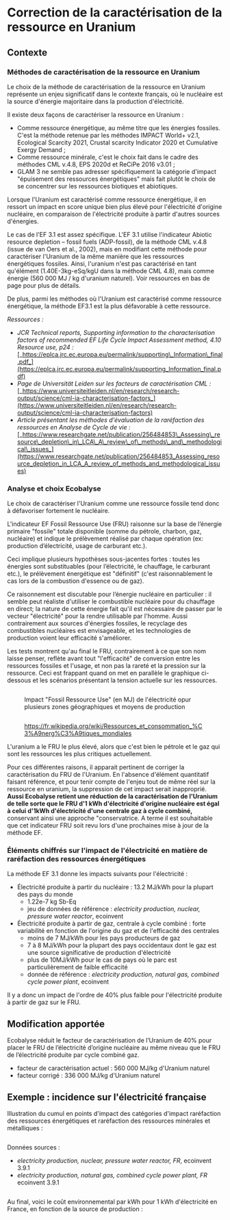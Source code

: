 # Correction de la caractérisation de la ressource en Uranium

## Contexte

### Méthodes de caractérisation de la ressource en Uranium

Le choix de la méthode de caractérisation de la ressource en Uranium représente un enjeu significatif dans le contexte français, où le nucléaire est la source d'énergie majoritaire dans la production d'électricité.

Il existe deux façons de caractériser la ressource en Uranium :

* Comme ressource énergétique, au même titre que les énergies fossiles. C'est la méthode retenue par les méthodes IMPACT World+ v2.1, Ecological Scarcity 2021, Crustal scarcity Indicator 2020 et Cumulative Exergy Demand ;
* Comme ressource minérale, c'est le choix fait dans le cadre des méthodes CML v.4.8, EPS 2020d et ReCiPe 2016 v3.01 ;
* GLAM 3 ne semble pas adresser spécifiquement la catégorie d'impact "épuisement des ressources énergétiques" mais fait plutôt le choix de se concentrer sur les ressources biotiques et abiotiques.&#x20;

Lorsque l'Uranium est caractérisé comme ressource énergétique, il en ressort un impact en score unique bien plus élevé pour l'électricité d'origine nucléaire, en comparaison de l'électricité produite à partir d'autres sources d'énergies.

Le cas de l'EF 3.1 est assez spécifique. L'EF 3.1 utilise l'indicateur Abiotic resource depletion – fossil fuels (ADP-fossil), de la méthode CML v.4.8 (issue de van Oers et al., 2002), mais en modifiant cette méthode pour caractériser l'Uranium de la même manière que les ressources énergétiques fossiles. Ainsi, l'uranium n'est pas caractérisé en tant qu'élément (1.40E-3kg-eSq/kgU dans la méthode CML 4.8), mais comme énergie (560 000 MJ / kg d'uranium naturel). Voir ressources en bas de page pour plus de détails.

De plus, parmi les méthodes où l'Uranium est caractérisé comme ressource énergétique, la méthode EF3.1 est la plus défavorable à cette ressource.

_Ressources :_&#x20;

* _JCR Technical reports, Supporting information to the characterisation factors of recommended EF Life Cycle Impact Assessment method, 4.10 Resource use, p24 :_ [_https://eplca.jrc.ec.europa.eu/permalink/supporting\_Information\_final.pdf_](https://eplca.jrc.ec.europa.eu/permalink/supporting_Information_final.pdf)
* _Page de Universität Leiden sur les facteurs de caractérisation CML :_ [_https://www.universiteitleiden.nl/en/research/research-output/science/cml-ia-characterisation-factors_](https://www.universiteitleiden.nl/en/research/research-output/science/cml-ia-characterisation-factors)
* _Article présentant les méthodes d'évaluation de la raréfaction des ressources en Analyse de Cycle de vie :_ [_https://www.researchgate.net/publication/256484853\_Assessing\_resource\_depletion\_in\_LCA\_A\_review\_of\_methods\_and\_methodological\_issues_](https://www.researchgate.net/publication/256484853_Assessing_resource_depletion_in_LCA_A_review_of_methods_and_methodological_issues)

### Analyse et choix Ecobalyse

Le choix de caractériser l'Uranium comme une ressource fossile tend donc à défavoriser fortement le nucléaire.&#x20;

L'indicateur EF Fossil Ressource Use (FRU) raisonne sur la base de l’énergie primaire "fossile" totale disponible (somme du pétrole, charbon, gaz, nucléaire) et indique le prélèvement réalisé par chaque opération (ex: production d’électricité, usage de carburant etc.).&#x20;

Ceci implique plusieurs hypothèses sous-jacentes fortes : toutes les énergies sont substituables (pour l’électricité, le chauffage, le carburant etc.), le prélèvement énergétique est "définitif" (c'est raisonnablement le cas lors de la combustion d'essence ou de gaz).

Ce raisonnement est discutable pour l’énergie nucléaire en particulier :  il semble peut réaliste d'utiliser le combustible nucléaire pour du chauffage en direct; la nature de cette énergie fait qu'il est nécessaire de passer par le vecteur "électricité" pour la rendre utilisable par l'homme. Aussi contrairement aux sources d'énergies fossiles, le recyclage des combustibles nucléaires est envisageable, et les technologies de production voient leur efficacité s'améliorer.&#x20;

Les tests montrent qu'au final le FRU, contrairement à ce que son nom laisse penser,  reflète avant tout "l'efficacité" de conversion entre les ressources fossiles et l'usage, et non pas la rareté et la pression sur la ressource.  Ceci est frappant quand on met en parallèle le graphique ci-dessous et les scénarios présentant la tension actuelle sur les ressources.

<figure><img src="../../.gitbook/assets/image (346).png" alt=""><figcaption><p>Impact "Fossil Ressource Use" (en MJ) de l'électricité opur plusieurs zones géographiques et moyens de production</p></figcaption></figure>

<figure><img src="../../.gitbook/assets/image (345).png" alt=""><figcaption><p><a href="https://fr.wikipedia.org/wiki/Ressources_et_consommation_%C3%A9nerg%C3%A9tiques_mondiales">https://fr.wikipedia.org/wiki/Ressources_et_consommation_%C3%A9nerg%C3%A9tiques_mondiales</a></p></figcaption></figure>

L'uranium a le FRU le plus élevé, alors que c'est bien le pétrole et le gaz qui sont les ressources les plus critiques actuellement.&#x20;

Pour ces différentes raisons, il apparait pertinent de corriger la caractérisation du FRU de l'Uranium. En l'absence d'élément quantitatif faisant référence, et pour tenir compte de l'enjeu tout de même réel sur la ressource en uranium,  la suppression de cet impact serait inapproprié. **Aussi Ecobalyse retient une réduction de la caractérisation de l'Uranium de telle sorte que le FRU d'1 kWh d'électricité d'origine nucléaire est égal à celui d'1kWh d'électricité d'une centrale gaz à cycle combiné,** conservant ainsi une approche "conservatrice. A terme il est souhaitable que cet indicateur FRU soit revu lors d'une prochaines mise à jour de la méthode EF.&#x20;

### Éléments chiffrés sur l'impact de l'électricité en matière de raréfaction des ressources énergétiques

La méthode EF 3.1 donne les impacts suivants pour l'électricité :&#x20;

* Électricité produite à partir du nucléaire : 13.2 MJ/kWh pour la plupart des pays du monde
  * 1.22e-7 kg Sb-Eq
  * jeu de données de référence : _electricity production, nuclear, pressure water reactor_, ecoinvent
* Électricité produite à partir de gaz, centrale à cycle combiné : forte variabilité en fonction de l'origine du gaz et de l'efficacité des centrales
  * moins de 7 MJ/kWh pour les pays producteurs de gaz
  * 7 à 8 MJ/kWh pour la plupart des pays occidentaux dont le gaz est une source significative de production d'électricité
  * plus de 10MJ/kWh pour le cas de pays où le parc est particulièrement de faible efficacité
  * donnée de référence : _electricity production, natural gas, combined cycle power plant_, ecoinvent

Il y a donc un impact de l'ordre de 40% plus faible pour l'électricité produite à partir de gaz sur le FRU.

## Modification apportée

Ecobalyse réduit le facteur de caractérisation de l’Uranium de 40% pour placer le FRU de l’électricité d’origine nucléaire au même niveau que le FRU de l’électricité produite par cycle combiné gaz.

* facteur de caractérisation actuel : 560 000 MJ/kg d'Uranium naturel
* facteur corrigé : 336 000 MJ/kg d'Uranium naturel

## Exemple : incidence sur l'électricité française

Illustration du cumul en points d'impact des catégories d'impact raréfaction des ressources énergétiques et raréfaction des ressources minérales et métalliques :&#x20;

<figure><img src="../../.gitbook/assets/image (334).png" alt=""><figcaption></figcaption></figure>

Données sources :&#x20;

* _electricity production, nuclear, pressure water reactor, FR_, ecoinvent 3.9.1
* _electricity production, natural gas, combined cycle power plant, FR_ ecoinvent 3.9.1

<figure><img src="../../.gitbook/assets/image (335).png" alt=""><figcaption></figcaption></figure>

Au final, voici le coût environnemental par kWh pour 1 kWh d'électricité en France, en fonction de la source de production :&#x20;

<figure><img src="../../.gitbook/assets/image.png" alt=""><figcaption></figcaption></figure>



